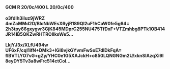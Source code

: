 #### GCM R 20/0c/400 L 20/0c/400
**o3fdIh3iIuz9jWRZ**<br/>**4mZaMMd2D/BlcNbWEsX6yjR189Ql2uF1hCaW0fe5g64=**<br/>**2h3tpy66gxygvr3GjK845MDprC255NU475TfDxF+VTZmhbg8PTk1OB414JR14IB5QKZwRHTROIlksWe5...**<br/><br/>
**LkjYJ3x/XLfU494w**<br/>**UF6xF/cql1ifN+DMk3+IGI8vjkGYvmFwSoE7dIDkFqA=**<br/>**flBVTLYO7vG+gZy/YHC0e1G5XAJckH+o850LQNGNGm2U/xknSIAzqXi9l8eyDY5Tv3a8wFrc514ctCol...**